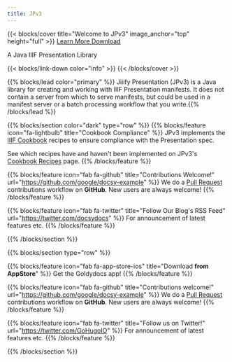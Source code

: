 ```yaml
---
title: JPv3
---
```


{{< blocks/cover title="Welcome to JPv3" image_anchor="top" height="full" >}}
<a class="btn btn-lg btn-primary me-3 mb-4" href="/docs/">
  Learn More <i class="fas fa-arrow-alt-circle-right ms-2"></i>
</a>
<a class="btn btn-lg btn-secondary me-3 mb-4" href="https://github.com/google/docsy-example">
  Download <i class="fab fa-github ms-2 "></i>
</a>
<p class="lead mt-5">A Java IIIF Presentation Library</p>
{{< blocks/link-down color="info" >}}
{{< /blocks/cover >}}


{{% blocks/lead color="primary" %}} Jiiify Presentation (JPv3) is a Java library for creating and working with IIIF Presentation manifests. It does not contain a server 
from which to serve manifests, but could be used in a manifest server or a batch processing workflow that you write.{{% /blocks/lead %}}


{{% blocks/section color="dark" type="row" %}}
{{% blocks/feature icon="fa-lightbulb" title="Cookbook Compliance" %}}
JPv3 implements the <a href="https://iiif.io/api/cookbook/">IIIF Cookbook</a> recipes to ensure compliance with the Presentation spec.

See which recipes have and haven't been implemented on JPv3's <a href="">Cookbook Recipes</a> page.
{{% /blocks/feature %}}


{{% blocks/feature icon="fab fa-github" title="Contributions Welcome!" url="https://github.com/google/docsy-example" %}}
We do a [Pull Request](https://github.com/google/docsy-example/pulls) contributions workflow on **GitHub**. New users are always welcome!
{{% /blocks/feature %}}


{{% blocks/feature icon="fab fa-twitter" title="Follow Our Blog's RSS Feed" url="https://twitter.com/docsydocs" %}}
For announcement of latest features etc.
{{% /blocks/feature %}}


{{% /blocks/section %}}


{{% blocks/section type="row" %}}

{{% blocks/feature icon="fab fa-app-store-ios" title="Download **from AppStore**" %}}
Get the Goldydocs app!
{{% /blocks/feature %}}

{{% blocks/feature icon="fab fa-github" title="Contributions welcome!"
    url="https://github.com/google/docsy-example" %}}
We do a [Pull Request](https://github.com/google/docsy-example/pulls)
contributions workflow on **GitHub**. New users are always welcome!
{{% /blocks/feature %}}

{{% blocks/feature icon="fab fa-twitter" title="Follow us on Twitter!"
    url="https://twitter.com/GoHugoIO" %}}
For announcement of latest features etc.
{{% /blocks/feature %}}

{{% /blocks/section %}}
